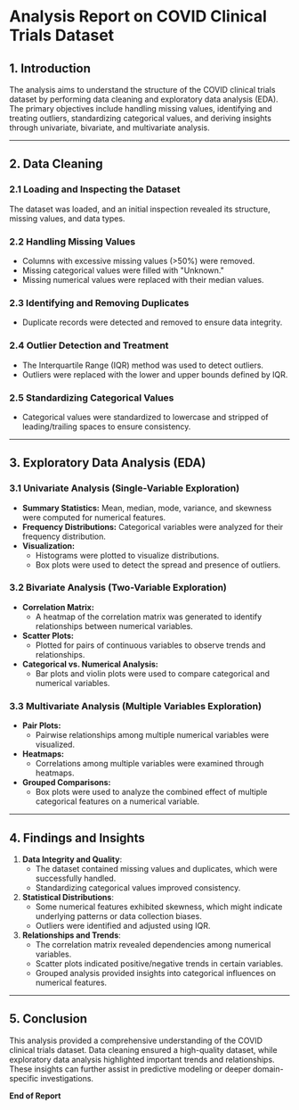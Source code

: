 # Analysis Report on COVID Clinical Trials Dataset

## 1. Introduction
The analysis aims to understand the structure of the COVID clinical trials dataset by performing data cleaning and exploratory data analysis (EDA). The primary objectives include handling missing values, identifying and treating outliers, standardizing categorical values, and deriving insights through univariate, bivariate, and multivariate analysis.

---

## 2. Data Cleaning
### 2.1 Loading and Inspecting the Dataset
The dataset was loaded, and an initial inspection revealed its structure, missing values, and data types.

### 2.2 Handling Missing Values
- Columns with excessive missing values (>50%) were removed.
- Missing categorical values were filled with "Unknown."
- Missing numerical values were replaced with their median values.

### 2.3 Identifying and Removing Duplicates
- Duplicate records were detected and removed to ensure data integrity.

### 2.4 Outlier Detection and Treatment
- The Interquartile Range (IQR) method was used to detect outliers.
- Outliers were replaced with the lower and upper bounds defined by IQR.

### 2.5 Standardizing Categorical Values
- Categorical values were standardized to lowercase and stripped of leading/trailing spaces to ensure consistency.

---

## 3. Exploratory Data Analysis (EDA)

### 3.1 Univariate Analysis (Single-Variable Exploration)
- **Summary Statistics:** Mean, median, mode, variance, and skewness were computed for numerical features.
- **Frequency Distributions:** Categorical variables were analyzed for their frequency distribution.
- **Visualization:**
  - Histograms were plotted to visualize distributions.
  - Box plots were used to detect the spread and presence of outliers.

### 3.2 Bivariate Analysis (Two-Variable Exploration)
- **Correlation Matrix:**
  - A heatmap of the correlation matrix was generated to identify relationships between numerical variables.
- **Scatter Plots:**
  - Plotted for pairs of continuous variables to observe trends and relationships.
- **Categorical vs. Numerical Analysis:**
  - Bar plots and violin plots were used to compare categorical and numerical variables.

### 3.3 Multivariate Analysis (Multiple Variables Exploration)
- **Pair Plots:**
  - Pairwise relationships among multiple numerical variables were visualized.
- **Heatmaps:**
  - Correlations among multiple variables were examined through heatmaps.
- **Grouped Comparisons:**
  - Box plots were used to analyze the combined effect of multiple categorical features on a numerical variable.

---

## 4. Findings and Insights
1. **Data Integrity and Quality**:
   - The dataset contained missing values and duplicates, which were successfully handled.
   - Standardizing categorical values improved consistency.
2. **Statistical Distributions**:
   - Some numerical features exhibited skewness, which might indicate underlying patterns or data collection biases.
   - Outliers were identified and adjusted using IQR.
3. **Relationships and Trends**:
   - The correlation matrix revealed dependencies among numerical variables.
   - Scatter plots indicated positive/negative trends in certain variables.
   - Grouped analysis provided insights into categorical influences on numerical features.

---

## 5. Conclusion
This analysis provided a comprehensive understanding of the COVID clinical trials dataset. Data cleaning ensured a high-quality dataset, while exploratory data analysis highlighted important trends and relationships. These insights can further assist in predictive modeling or deeper domain-specific investigations.


**End of Report**

